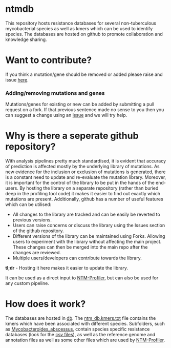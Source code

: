 # ntmdb

This repository hosts resistance databases for several non-tuberculous mycobacterial species as well as kmers which can be used to identify species.
The databases are hosted on github to promote collaboration and knowledge sharing. 

# Want to contribute?

If you think a mutation/gene should be removed or added please raise and issue [here](https://github.com/jodyphelan/ntmdb/issues). 

### Adding/removing mutations and genes
Mutations/genes for existing or new can be added by submitting a pull request on a fork. If that previous sentence made no sense to you then you can suggest a change using an [issue]((https://github.com/jodyphelan/ntmdb/issues)) and we will try help. 

# Why is there a seperate github repository?
With analysis pipelines pretty much standardised, it is evident that accuracy of prediction is affected mostly by the underlying library of mutations. As new evidence for the inclusion or exclusion of mutations is generated, there is a constant need to update and re-evaluate the mutation library. Moreover, it is important for the control of the library to be put in the hands of the end-users. By hosting the library on a separate repository (rather than buried deep in the profiling tool code) it makes it easier to find out exactly which mutations are present. Additionally, github has a number of useful features which can be utilised:

* All changes to the library are tracked and can be easily be reverted to previous versions.
* Users can raise concerns or discuss the library using the Issues section of the github repository.
* Different versions of the library can be maintained using Forks. Allowing users to experiment with the library without affecting the main project. These changes can then be merged into the main repo after the changes are reviewed.
* Multiple users/developers can contribute towards the library.

**tl;dr** - Hosting it here makes it easier to update the library.

It can be used as a direct input to [NTM-Profiler](https://github.com/jodyphelan/NTM-Profiler), but can also be used for any custom pipeline.




# How does it work?

The databases are hosted in [db](https://github.com/jodyphelan/ntmdb/tree/main/db). The [ntm_db.kmers.txt](https://github.com/jodyphelan/ntmdb/blob/main/db/ntm_db.kmers.txt) file contains the kmers which have been associated with different species. Subfolders, such as [Mycobacteroides_abscessus](https://github.com/jodyphelan/ntmdb/tree/main/db/Mycobacteroides_abscessus), contain species specific resistance databases (look for the [csv files](https://github.com/jodyphelan/ntmdb/blob/main/db/Mycobacteroides_abscessus/Mycobacteroides_abscessus.csv)), as well as the reference genome and annotation files as well as some other files which are used by [NTM-Profiler](https://github.com/jodyphelan/NTM-Profiler).